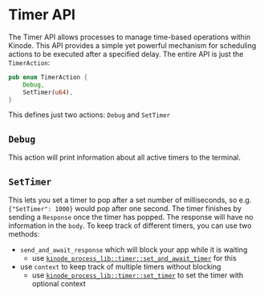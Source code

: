 # Timer API

The Timer API allows processes to manage time-based operations within Kinode.
This API provides a simple yet powerful mechanism for scheduling actions to be executed after a specified delay.
The entire API is just the `TimerAction`:

```rust
pub enum TimerAction {
    Debug,
    SetTimer(u64),
}
```
This defines just two actions: `Debug` and `SetTimer`
## `Debug`
This action will print information about all active timers to the terminal.
## `SetTimer`
This lets you set a timer to pop after a set number of milliseconds, so e.g. `{"SetTimer": 1000}` would pop after one second.
The timer finishes by sending a `Response` once the timer has popped.
The response will have no information in the `body`.
To keep track of different timers, you can use two methods:
- `send_and_await_response` which will block your app while it is waiting
  - use [`kinode_process_lib::timer::set_and_await_timer`](https://docs.rs/kinode_process_lib/0.0.0-reserved/kinode_process_lib/timer/fn.set_and_await_timer.html) for this
- use `context` to keep track of multiple timers without blocking
  - use [`kinode_process_lib::timer::set_timer`](https://docs.rs/kinode_process_lib/0.0.0-reserved/kinode_process_lib/timer/fn.set_timer.html) to set the timer with optional context
